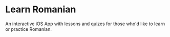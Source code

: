 # Learn Romanian
An interactive iOS App with lessons and quizes for those who'd like to learn or practice Romanian.
